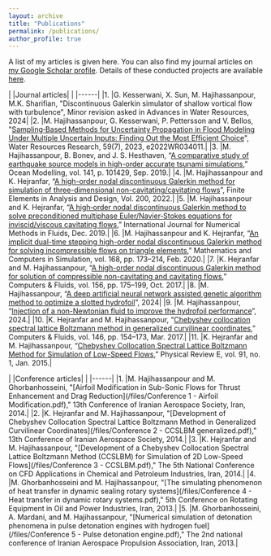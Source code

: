 ```yaml
---
layout: archive
title: "Publications"
permalink: /publications/
author_profile: true
---
```



A list of my articles is given here. You can also find my journal articles on [my Google Scholar profile](https://scholar.google.com/citations?user=9IemJO8AAAAJ&hl=en). Details of these conducted projects are available [here](./projects.md).

|    |Journal articles|
|    |------|
|1.  |G. Kesserwani, X. Sun, M. Hajihassanpour, M.K. Sharifian, "Discontinuous Galerkin simulator of shallow vortical flow with turbulence", Minor revision asked in Advances in Water Resources, 2024|
|2.  |M. Hajihassanpour, G. Kesserwani, P. Pettersson and V. Bellos, "[Sampling‐Based Methods for Uncertainty Propagation in Flood Modeling Under Multiple Uncertain Inputs: Finding Out the Most Efficient Choice](https://agupubs.onlinelibrary.wiley.com/doi/full/10.1029/2022WR034011)", Water Resources Research, 59(7), 2023, e2022WR034011.|
|3.  |M. Hajihassanpour, B. Bonev, and J. S. Hesthaven, “[A comparative study of earthquake source models in high-order accurate tsunami simulations](https://www.sciencedirect.com/science/article/pii/S1463500318302658),” Ocean Modelling, vol. 141, p. 101429, Sep. 2019.|
|4.  |M. Hajihassanpour and K. Hejranfar, “[A high-order nodal discontinuous Galerkin method for simulation of three-dimensional non-cavitating/cavitating flows](https://www.sciencedirect.com/science/article/abs/pii/S0168874X21001591)”, Finite Elements in Analysis and Design, Vol. 200, 2022.|
|5.  |M. Hajihassanpour and K. Hejranfar, “[A high‐order nodal discontinuous Galerkin method to solve preconditioned multiphase Euler/Navier‐Stokes equations for inviscid/viscous cavitating flows](https://onlinelibrary.wiley.com/doi/abs/10.1002/fld.4792),” International Journal for Numerical Methods in Fluids, Dec. 2019.|
|6.  |M. Hajihassanpour and K. Hejranfar, “[An implicit dual-time stepping high-order nodal discontinuous Galerkin method for solving incompressible flows on triangle elements](https://www.sciencedirect.com/science/article/abs/pii/S0378475419302514),” Mathematics and Computers in Simulation, vol. 168, pp. 173–214, Feb. 2020.|
|7.  |K. Hejranfar and M. Hajihassanpour, “[A high-order nodal discontinuous Galerkin method for solution of compressible non-cavitating and cavitating flows](https://www.sciencedirect.com/science/article/abs/pii/S0045793017302402),” Computers & Fluids, vol. 156, pp. 175–199, Oct. 2017.|
|8.  |M. Hajihassanpour, “[A deep artificial neural network assisted genetic algorithm method to optimize a slotted hydrofoil](https://engrxiv.org/preprint/view/3793)”, 2024|
|9.  |M. Hajihassanpour, “[Injection of a non-Newtonian fluid to improve the hydrofoil performance](https://engrxiv.org/preprint/view/3787)”, 2024.|
|10.  |K. Hejranfar and M. Hajihassanpour, “[Chebyshev collocation spectral lattice Boltzmann method in generalized curvilinear coordinates](https://www.sciencedirect.com/science/article/abs/pii/S0045793017300208?via%3Dihub),” Computers & Fluids, vol. 146, pp. 154–173, Mar. 2017.|
|11. |K. Hejranfar and M. Hajihassanpour, “[Chebyshev Collocation Spectral Lattice Boltzmann Method for Simulation of Low-Speed Flows](https://journals.aps.org/pre/abstract/10.1103/PhysRevE.91.013301),” Physical Review E, vol. 91, no. 1, Jan. 2015.|


|    |Conference articles|
|    |------|
|1.  |M. Hajihassanpour and M. Ghorbanhosseini, "[Airfoil Modification in Sub-Sonic Flows for Thrust Enhancement and Drag Reduction](/files/Conference 1 - Airfoil Modification.pdf)," 13th Conference of Iranian Aerospace Society, Iran, 2014.|
|2.  |K. Hejranfar and M. Hajihassanpour, "[Development of Chebyshev Collocation Spectral Lattice Boltzmann Method in Generalized Curvilinear Coordinates](/files/Conference 2 - CCSLBM generalized.pdf)," 13th Conference of Iranian Aerospace Society, 2014.|
|3.  |K. Hejranfar and M. Hajihassanpour, "[Development of a Chebyshev Collocation Spectral Lattice Boltzmann Method (CCSLBM) for Simulation of 2D Low-Speed Flows](/files/Conference 3 - CCSLBM.pdf)," The 5th National Conference on CFD Applications in Chemical and Petroleum Industries, Iran, 2014.|
|4.  |M. Ghorbanhosseini and M. Hajihassanpour, "[The simulating phenomenon of heat transfer in dynamic sealing rotary systems](/files/Conference 4 - Heat transfer in dynamic rotary systems.pdf)," 5th Conference on Rotating Equipment in Oil and Power Industries, Iran, 2013.|
|5.  |M. Ghorbanhosseini, A. Mardani, and M. Hajihassanpour, "[Numerical simulation of detonation phenomena in pulse detonation engines with hydrogen fuel](/files/Conference 5 - Pulse detonation engine.pdf)," The 2nd  national conference of Iranian Aerospace Propulsion Association, Iran, 2013.|

